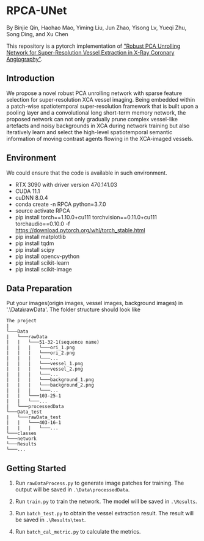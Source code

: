 # RPCA-UNet

By Binjie Qin, Haohao Mao, Yiming Liu, Jun Zhao, Yisong Lv, Yueqi Zhu, Song Ding, and Xu Chen

This repository is a pytorch implementation of ["Robust PCA Unrolling Network for Super-Resolution Vessel Extraction in X-Ray Coronary Angiography"](https://ieeexplore.ieee.org/stamp/stamp.jsp?tp=&arnumber=9780367).

## Introduction
We propose a novel robust PCA unrolling network with sparse feature selection for super-resolution XCA vessel imaging. Being embedded within a patch-wise spatiotemporal super-resolution framework that is built upon a pooling layer and a convolutional long short-term memory network, the proposed network can not only gradually prune complex vessel-like artefacts and noisy backgrounds in XCA during network training but also iteratively learn and select the high-level spatiotemporal semantic information of moving contrast agents flowing in the XCA-imaged vessels.

## Environment

We could ensure that the code is available in such environment.
- RTX 3090 with driver version 470.141.03
- CUDA 11.1
- cuDNN 8.0.4
- conda create -n RPCA python=3.7.0
- source activate RPCA
- pip install torch==1.10.0+cu111 torchvision==0.11.0+cu111 torchaudio==0.10.0 -f https://download.pytorch.org/whl/torch_stable.html
- pip install matplotlib
- pip install tqdm
- pip install scipy
- pip install opencv-python
- pip install scikit-learn
- pip install scikit-image

## Data Preparation
Put your images(origin images, vessel images, background images) in '.\Data\rawData'. The folder structure should look like
```
The project
|
└───Data
|   └───rawData
|   |   └───51-32-1(sequence name)
|   |   |   └───ori_1.png
|   |   |   └───ori_2.png
|   |   |   └───...
|   |   |   └───vessel_1.png
|   |   |   └───vessel_2.png
|   |   |   └───...
|   |   |   └───background_1.png
|   |   |   └───background_2.png
|   |   |   └───...
|   |   └───103-25-1
|   |   └───...
|   └───processedData
└───Data_test
|   └───rawData_test
|   |   └───403-16-1
|   |   |   └───...
└───classes
└───network
└───Results
└───...
```

## Getting Started

1. Run `rawDataProcess.py` to generate image patches for training.
The output will be saved in `.\Data\processedData`.

2. Run `train.py` to train the network.
The model will be saved in `.\Results`.

3. Run `batch_test.py` to obtain the vessel extraction result.
The result will be saved in `.\Results\test`.
   
4. Run `batch_cal_metric.py` to calculate the metrics.